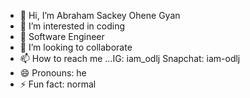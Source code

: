 - 👋 Hi, I’m Abraham Sackey Ohene Gyan
- 👀 I’m interested in coding
- 🌱 Software Engineer
- 💞️ I’m looking to collaborate 
- 📫 How to reach me ...IG: iam_odlj Snapchat: iam-odlj
- 😄 Pronouns: he
- ⚡ Fun fact: normal

<!---
iamodlj/iamodlj is a ✨ special ✨ repository because its `README.md` (this file) appears on your GitHub profile.
You can click the Preview link to take a look at your changes.
--->
